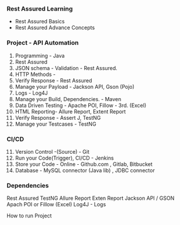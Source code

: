 ### Rest Assured Learning
- Rest Assured Basics
- Rest Assured Advance Concepts

### Project - API Automation
 1. Programming - Java
 2. Rest Assured
 3. JSON schema - Validation - Rest Assured.
 4. HTTP Methods -
 5. Verify Response - Rest Assured
 6. Manage your Payload - Jackson API, Gson (Pojo)
 7. Logs - Log4J
 8. Manage your Build, Dependencies. - Maven
 9. Data Driven Testing - Apache POI, Fillow - 3rd. (Excel)
 10. HTML Reporting- Allure Report, Extent Report
 11. Verify Response - Assert J, TestNG
 12. Manage your Testcases - TestNG
 
### CI/CD
11. Version Control -(Source) - Git
12. Run your Code(Trigger), CI/CD - Jenkins
13. Store your Code - Online - ﻿Github.com , Gitlab, Bitbucket
14. Database - MySQL connector (Java lib) , JDBC connector
 
### Dependencies
 Rest Assured
 TestNG
 Allure Report
 Exten Report
 Jackson API / GSON
 Apach POI or Fillow (Excel)
 Log4J - Logs

How to run Project